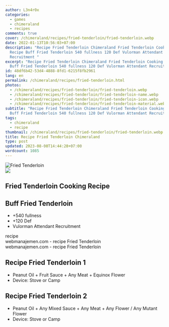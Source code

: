```yaml
---
author: L3n4r0x
categories:
  - games
  - chimeraland
  - recipes
comments: true
cover: /chimeraland/recipes/fried-tenderloin/fried-tenderloin.webp
date: 2022-01-13T10:56:03+07:00
description: "Recipe Fried Tenderloin Chimeraland Fried Tenderloin Cooking
  Recipe Buff Fried Tenderloin 540 fullness 120 Def Vulorman Attendant
  Recruitment "
excerpt: "Recipe Fried Tenderloin Chimeraland Fried Tenderloin Cooking Recipe
  Buff Fried Tenderloin 540 fullness 120 Def Vulorman Attendant Recruitment "
id: 48df6b42-53d4-4888-8fd1-6215f8fb2961
lang: en
permalink: /chimeraland/recipes/fried-tenderloin.html
photos:
  - /chimeraland/recipes/fried-tenderloin/fried-tenderloin.webp
  - /chimeraland/recipes/fried-tenderloin/fried-tenderloin-name.webp
  - /chimeraland/recipes/fried-tenderloin/fried-tenderloin-icon.webp
  - /chimeraland/recipes/fried-tenderloin/fried-tenderloin-material.webp
subtitle: "Recipe Fried Tenderloin Chimeraland Fried Tenderloin Cooking Recipe
  Buff Fried Tenderloin 540 fullness 120 Def Vulorman Attendant Recruitment "
tags:
  - chimeraland
  - recipe
thumbnail: /chimeraland/recipes/fried-tenderloin/fried-tenderloin.webp
title: Recipe Fried Tenderloin Chimeraland
type: post
updated: 2023-08-08T14:44:28+07:00
wordcount: 1085
---
```


<link
  rel="stylesheet"
  href="https://rawcdn.githack.com/dimaslanjaka/Web-Manajemen/870a349/css/bootstrap-5-3-0-alpha3-wrapper.css"
/>
<section id="bootstrap-wrapper">
  <div data-bs-theme="dark">
    <div class="card mb-2">
      <div class="card-body">
        <div class="row g-0">
          <div class="col-sm-4 position-relative mb-2">
            <img
              src="https://www.webmanajemen.com/chimeraland/recipes/fried-tenderloin/fried-tenderloin-material.webp"
              class="card-img fit-cover w-100 h-100"
              alt="Fried Tenderloin"
              data-fancybox="true"
            />
          </div>
          <div class="col-sm-8 mb-2">
            <div class="card-body">
              <div class="d-flex flex-row align-items-center mb-3">
                <img
                  class="d-inline-block me-2"
                  src="https://www.webmanajemen.com/chimeraland/recipes/fried-tenderloin/fried-tenderloin-icon.webp"
                  width="auto"
                  height="auto"
                  style="vertical-align: middle"
                />
                <h2 class="fs-5">Fried Tenderloin Cooking Recipe</h2>
              </div>
              <h2 class="card-title fs-5">Buff Fried Tenderloin</h2>
              <div class="card-text">
                <ul>
                  <li>+540 fullness</li>
                  <li>+120 Def</li>
                  <li>Vulorman Attendant Recruitment</li>
                </ul>
              </div>
              <span class="badge rounded-pill">recipe</span>
            </div>
            <div class="card-footer text-end text-muted mt-auto">
              webmanajemen.com - recipe Fried Tenderloin
            </div>
          </div>
        </div>
      </div>
      <div class="card-footer text-end text-muted">
        webmanajemen.com - recipe Fried Tenderloin
      </div>
    </div>
    <div class="row mb-2">
      <div class="col-12 col-lg-6 recipe-item mb-2">
        <div class="card">
          <div class="card-body">
            <h2 class="card-title fs-5">Recipe Fried Tenderloin 1</h2>
            <div class="card-text">
              <ul>
                <li>
                  Peanut Oil<span> + </span>Fruit Sauce<span> + </span>Any
                  Meat<span> + </span>Equinox Flower
                </li>
                <li>Device: Stove or Camp</li>
              </ul>
            </div>
          </div>
        </div>
      </div>
      <div class="col-12 col-lg-6 recipe-item mb-2">
        <div class="card">
          <div class="card-body">
            <h2 class="card-title fs-5">Recipe Fried Tenderloin 2</h2>
            <div class="card-text">
              <ul>
                <li>
                  Peanut Oil<span> + </span>Any Mixed Sauce<span> + </span>Any
                  Meat<span> + </span>Any Flower<span> / </span>Any Mutant
                  Flower
                </li>
                <li>Device: Stove or Camp</li>
              </ul>
            </div>
          </div>
        </div>
      </div>
    </div>
  </div>
</section>